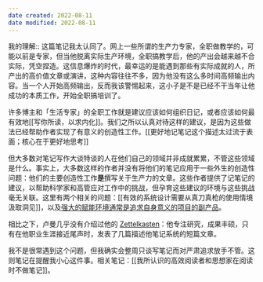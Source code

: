 ```yaml
---
date created: 2022-08-11
date modified: 2022-08-11
---
```

我的理解:: 这篇笔记我太认同了。网上一些所谓的生产力专家，全职做教学的，可能以前是专家，但当他脱离实际生产环境，全职搞教学后，他的产出会越来越不合实际，凭空捏造。这信息爆炸的时代，最幸运的是能遇到那些有实际成就的人，所产出的高价值文章或演讲，这种内容往往不多，因为他没有这么多时间高频输出内容。当一个人开始高频输出，反而我该警惕起来，这小子是不是已经不干当年让他成功的本质工作，开始全职搞培训了。

许多博主和「生活专家」的全职工作就是建议应该如何组织日记，或者应该如何最有效地[[写你所读，以求内化]]。我们之所以认真对待这样的建议，是因为这些做法已经帮助作者实现了有意义的创造性工作。[[更好地记笔记这个描述太过流于表面；核心在于更好地思考]]

但大多数对笔记写作大谈特谈的人在他们自己的领域并非成就累累，不管这些领域是什么。事实上，大多数这样的作者并没有将他们的笔记应用于一些外生的创造性问题：他们的主要创造性工作**是**撰写关于生产力的文章。这些作者提供了记笔记的建议，以帮助科学家和高管应对工作中的挑战，但孕育这些建议的环境与这些挑战毫无关联。这里有两个相关的问题：[[有效的系统设计需要从真刀真枪的使用情境汲取洞见]]，以及[强大的赋能环境通常是追求自身意义的项目的副产品](https://notes.andymatuschak.org/z4N6d29XL2PZXCa64HPcxA64RGWDb6Cagc1gs)。

相比之下，卢曼几乎没有介绍过他的 [Zettelkasten](https://notes.andymatuschak.org/z2QvtE9w5zs49x7WUeG8Ut1vywHDLiG2Wkm9p)：他专注研究，成果丰硕，只有在他职业生涯接近尾声时，发表了几篇描述他笔记系统的短篇文章。

我不是很常遇到这个问题，但我确实会整周只谈写笔记而对严肃追求放手不管。这则笔记在提醒我小心这件事。相关笔记：[[我所认识的高效阅读者和思想家在阅读时不做笔记]]。
